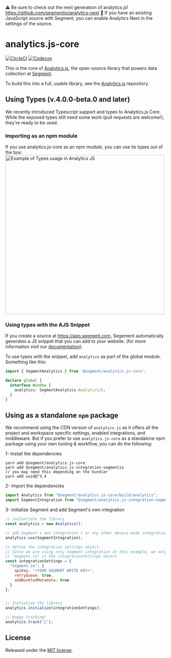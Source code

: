 ⚠️ Be sure to check out the next generation of analytics.js! https://github.com/segmentio/analytics-next 🎉 
If you have an existing JavaScript source with Segment, you can enable Analytics Next in the settings of the source.

# analytics.js-core

[![CircleCI](https://circleci.com/gh/segmentio/analytics.js-core.svg?style=shield)](https://circleci.com/gh/segmentio/analytics.js-core)
[![Codecov](https://img.shields.io/codecov/c/github/segmentio/analytics.js-core/master.svg)](https://codecov.io/gh/segmentio/analytics.js-core)

This is the core of [Analytics.js](https://segment.com/docs/connections/sources/catalog/libraries/website/javascript/), the open-source library that powers data collection at [Segment](https://segment.com).

To build this into a full, usable library, see the [Analytics.js](https://github.com/segmentio/analytics.js) repository.

## Using Types (v.4.0.0-beta.0 and later)

We recently introduced Typescript support and types to Analytics.js Core. While the exposed types still need some work (pull requests are welcome!), they're ready to be used.

### Importing as an npm module

If you use analytics.js-core as an npm module, you can use its types out of the box:
<img src="https://user-images.githubusercontent.com/484013/89060070-2e235f00-d317-11ea-9fd9-e1c77aaca9f9.gif" alt="Example of Types usage in Analytics JS" width="500px">

### Using types with the AJS Snippet

If you create a source at https://app.segment.com, Segement automatically generates a JS snippet that you can add to your website. (for more information visit our [documentation](https://segment.com/docs/connections/sources/catalog/libraries/website/javascript/quickstart/)).

To use types with the snippet, add `analytics` as part of the global module.
Something like this:

```typescript
import { SegmentAnalytics } from '@segment/analytics.js-core';

declare global {
  interface Window {
    analytics: SegmentAnalytics.AnalyticsJS;
  }
}
```

## Using as a standalone `npm` package
We recommend using the CDN version of `analytics.js` as it offers all the project and workspace specific settings, enabled integrations, and middleware. But if you prefer to use `analytics.js-core` as a standalone npm package using your own tooling & workflow, you can do the following: 

1- Install the dependencies 
```
yarn add @segment/analytics.js-core
yarn add @segment/analytics.js-integration-segmentio
// you may need this depending on the bundler
yarn add uuid@^3.4 
```

2- Import the dependencies 
```javascript
import Analytics from "@segment/analytics.js-core/build/analytics";
import SegmentIntegration from "@segment/analytics.js-integration-segmentio";
```

3- Initialize Segment and add Segment's own integration 
```javascript
// instantiate the library
const analytics = new Analytics();

// add Segment's own integration ( or any other device mode integration ) 
analytics.use(SegmentIntegration);

// define the integration settings object. 
// Since we are using only Segment integration in this example, we only have 
// "Segment.io" in the integrationSettings object
const integrationSettings = {
  "Segment.io": {
    apiKey: "<YOUR SEGMENT WRITE KEY>",
    retryQueue: true,
    addBundledMetadata: true
  }
};


// Initialize the library
analytics.initialize(integrationSettings);

// Happy tracking! 
analytics.track('🚀');
```

## License

Released under the [MIT license](LICENSE).

[analytics.js]: https://segment.com/docs/libraries/analytics.js/
